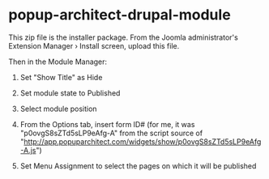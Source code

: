 popup-architect-drupal-module
=============================

This zip file is the installer package. From the Joomla administrator's Extension Manager › Install screen, upload this file.

Then in the Module Manager:

1.  Set "Show Title" as Hide

2.  Set module state to Published

3.  Select module position

4.  From the Options tab, insert form ID# (for me, it was "p0ovgS8sZTd5sLP9eAfg-A" from the script source of "http://app.popuparchitect.com/widgets/show/p0ovgS8sZTd5sLP9eAfg-A.js")

5.  Set Menu Assignment to select the pages on which it will be published